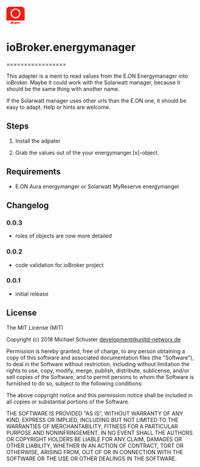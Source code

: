 ![Logo](admin/energymanager.png)
# ioBroker.energymanager
=================

This adapter is a ment to read values from the E.ON Energymanager into ioBroker. Maybe it could work with the Solarwatt manager, because it should be the same thing with another name.

If the Solarwatt manager uses other urls than the E.ON one, it should be easy to adapt. Help or hints are welcome.

## Steps 
1. Install the adpater

2. Grab the values out of the your energymanger.[x]-object.

## Requirements
* E.ON Aura energymanger or Solarwatt MyReserve energymanger   

## Changelog

### 0.0.3
* roles of objects are now more detailed

### 0.0.2
* code validation for ioBroker project

### 0.0.1
* initial release

## License
The MIT License (MIT)

Copyright (c) 2018 Michael Schuster <development@unltd-networx.de>

Permission is hereby granted, free of charge, to any person obtaining a copy
of this software and associated documentation files (the "Software"), to deal
in the Software without restriction, including without limitation the rights
to use, copy, modify, merge, publish, distribute, sublicense, and/or sell
copies of the Software, and to permit persons to whom the Software is
furnished to do so, subject to the following conditions:

The above copyright notice and this permission notice shall be included in
all copies or substantial portions of the Software.

THE SOFTWARE IS PROVIDED "AS IS", WITHOUT WARRANTY OF ANY KIND, EXPRESS OR
IMPLIED, INCLUDING BUT NOT LIMITED TO THE WARRANTIES OF MERCHANTABILITY,
FITNESS FOR A PARTICULAR PURPOSE AND NONINFRINGEMENT. IN NO EVENT SHALL THE
AUTHORS OR COPYRIGHT HOLDERS BE LIABLE FOR ANY CLAIM, DAMAGES OR OTHER
LIABILITY, WHETHER IN AN ACTION OF CONTRACT, TORT OR OTHERWISE, ARISING FROM,
OUT OF OR IN CONNECTION WITH THE SOFTWARE OR THE USE OR OTHER DEALINGS IN
THE SOFTWARE.
